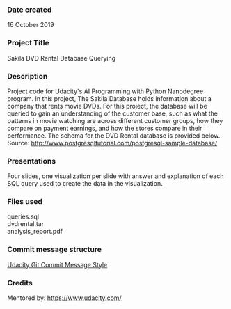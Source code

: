 ### Date created
16 October 2019

### Project Title
Sakila DVD Rental Database Querying

### Description
Project code for Udacity's AI Programming with Python Nanodegree program. In this project, The Sakila Database holds information about a company that rents movie DVDs. For this project, the database will be queried to gain an understanding of the customer base, such as what the patterns in movie watching are across different customer groups, how they compare on payment earnings, and how the stores compare in their performance. The schema for the DVD Rental database is provided below.
Source: http://www.postgresqltutorial.com/postgresql-sample-database/

### Presentations
Four slides, one visualization per slide with answer and explanation of each SQL query used to create the data in the visualization.

### Files used
queries.sql\
dvdrental.tar\
analysis_report.pdf

### Commit message structure
[Udacity Git Commit Message Style](https://udacity.github.io/git-styleguide/)

### Credits
Mentored by: https://www.udacity.com/
